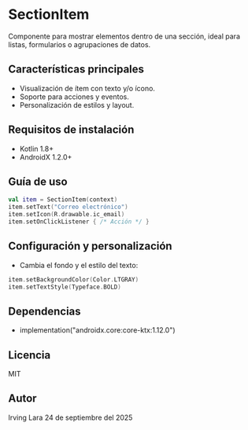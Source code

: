 # SectionItem

Componente para mostrar elementos dentro de una sección, ideal para listas, formularios o agrupaciones de datos.

## Características principales
- Visualización de ítem con texto y/o ícono.
- Soporte para acciones y eventos.
- Personalización de estilos y layout.

## Requisitos de instalación
- Kotlin 1.8+
- AndroidX 1.2.0+

## Guía de uso
```kotlin
val item = SectionItem(context)
item.setText("Correo electrónico")
item.setIcon(R.drawable.ic_email)
item.setOnClickListener { /* Acción */ }
```

## Configuración y personalización
- Cambia el fondo y el estilo del texto:
```kotlin
item.setBackgroundColor(Color.LTGRAY)
item.setTextStyle(Typeface.BOLD)
```

## Dependencias
- implementation("androidx.core:core-ktx:1.12.0")

## Licencia
MIT

## Autor
Irving Lara
24 de septiembre del 2025

